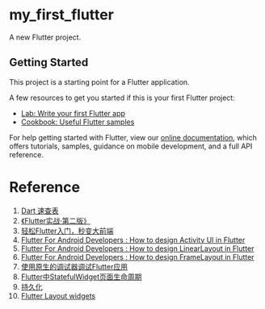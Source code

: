 # my_first_flutter

A new Flutter project.

## Getting Started

This project is a starting point for a Flutter application.

A few resources to get you started if this is your first Flutter project:

- [Lab: Write your first Flutter app](https://flutter.dev/docs/get-started/codelab)
- [Cookbook: Useful Flutter samples](https://flutter.dev/docs/cookbook)

For help getting started with Flutter, view our
[online documentation](https://flutter.dev/docs), which offers tutorials, samples, guidance on
mobile development, and a full API reference.

# Reference

1. [Dart 速查表](https://dart.cn/codelabs/dart-cheatsheet)
2. [《Flutter实战·第二版》](https://book.flutterchina.club/preface.html)
3. [轻松Flutter入门，秒变大前端](https://km.woa.com/group/34294/articles/show/400545#5.1)
4. [Flutter For Android Developers : How to design Activity UI in Flutter](https://burhanrashid52.medium.com/flutter-for-android-developers-how-to-design-activity-ui-in-flutter-4bf7b0de1e48)
5. [Flutter For Android Developers : How to design LinearLayout in Flutter](https://burhanrashid52.com/2018/06/26/flutter-for-android-developers-how-to-design-linearlayout-in-flutter/)
6. [Flutter For Android Developers : How to design FrameLayout in Flutter](https://medium.com/flutter-community/flutter-for-android-developers-how-to-design-framelayout-in-flutter-93a19fc7e7a6)
7. [使用原生的调试器调试Flutter应用](https://flutter.cn/docs/testing/oem-debuggers)
8. [Flutter中StatefulWidget页面生命周期](https://juejin.cn/post/6844903813757796366)
9. [持久化](https://flutter.cn/docs/cookbook/persistence)
10. [Flutter Layout widgets](https://flutter.cn/docs/development/ui/widgets/layout)